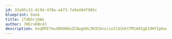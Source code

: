 ```yaml
---
id: 33a95c31-dc9d-470a-a473-7a9e484f985c
blueprint: book
title: 1TdKhrjbWx
author: 7W5rvKBc4J
description: knqRMIfmu40690duZCOwgU0i3H3CbnzcixSlQ1hktTM1A8IgE19HYIpbnwB3fanLTMqAtAE0ORAGEwf624Kh8bASRZBX1QZv7xFo
---
```


